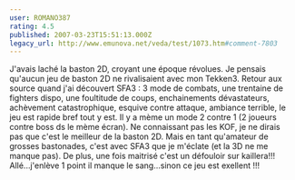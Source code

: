 ```yaml
---
user: ROMANO387
rating: 4.5
published: 2007-03-23T15:51:13.000Z
legacy_url: http://www.emunova.net/veda/test/1073.htm#comment-7803
---
```

J'avais laché la baston 2D, croyant une époque révolues. Je pensais qu'aucun jeu de baston 2D ne rivalisaient avec mon Tekken3\. Retour aux source quand j'ai découvert SFA3 : 
3 mode de combats, une trentaine de fighters dispo, une foultitude de coups, enchainements dévastateurs, achèvement catastrophique, esquive contre attaque, ambiance terrible, le jeu est rapide bref tout y est. Il y a mème un mode 2 contre 1 (2 joueurs contre boss ds le mème écran).
Ne connaissant pas les KOF, je ne dirais pas que c'est le meilleur de la baston 2D. Mais en tant qu'amateur de grosses bastonades, c'est avec SFA3 que je m'éclate (et la 3D ne me manque pas). De plus, une fois maitrisé c'est un défouloir sur kaillera!!!
Allé...j'enlève 1 point il manque le sang...sinon ce jeu est exellent !!!